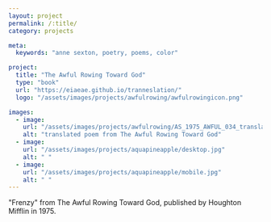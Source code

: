 ```yaml
---
layout: project
permalink: /:title/
category: projects

meta:
  keywords: "anne sexton, poetry, poems, color"

project:
  title: "The Awful Rowing Toward God"
  type: "book"
  url: "https://eiaeae.github.io/tranneslation/"
  logo: "/assets/images/projects/awfulrowing/awfulrowingicon.png"

images:
  - image:
    url: "/assets/images/projects/awfulrowing/AS_1975_AWFUL_034_translated.png"
    alt: "translated poem from The Awful Rowing Toward God"
  - image:
    url: "/assets/images/projects/aquapineapple/desktop.jpg"
    alt: " "
  - image:
    url: "/assets/images/projects/aquapineapple/mobile.jpg"
    alt: " "
---
```

<p>"Frenzy" from The Awful Rowing Toward God, published by Houghton Mifflin in 1975.</p>


